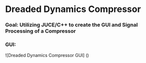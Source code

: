 # Dreaded Dynamics Compressor
### Goal: Utilizing JUCE/C++ to create the GUI and Signal Processing of a Compressor 
### GUI:
![Dreaded Dynamics Compressor GUI]
()
